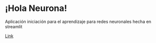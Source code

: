 # ¡Hola Neurona!
Aplicación iniciación para el aprendizaje para redes neuronales hecha en streamlit

[Link](https://holaneurona-pablogm.streamlit.app/)